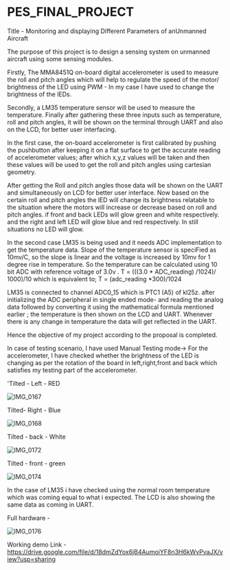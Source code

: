 # PES_FINAL_PROJECT


Title - Monitoring and displaying Different Parameters of anUnmanned Aircraft


The purpose of this project is to design a sensing system on unmanned aircraft using some sensing modules. 

Firstly, The MMA8451Q on-board digital accelerometer is used to measure the roll and pitch angles which will help to regulate the speed of the motor/ brightness of the LED using PWM - In my case I have used to change the brightness of the lEDs. 

Secondly, a LM35 temperature sensor will be used to measure the temperature. Finally after gathering these three inputs such as temperature, roll and pitch angles, it will be shown on the terminal through UART and also on the LCD, for better user interfacing.

In the first case, the on-board accelerometer is first calibrated by pushing the pushbutton after keeping it on a flat surface to get the accurate reading of accelerometer values; after which x,y,z values will be taken and then these values will be used to get the roll and pitch angles using cartesian geometry. 

After getting the Roll and pitch angles those data will be shown on the UART and simultaneously on LCD for better user interface. 
Now based on the certain roll and pitch angles the lED will change its brightness relatable to the situation where the motors will increase or decrease based on roll and pitch angles. if front and back LEDs will glow green and white respectively. and the right and left LED will glow blue and red respectively. In still situations no LED will glow. 

In the second case LM35 is being used and it needs ADC implementation to get the temperature data. 
Slope of the temperature sensor is speciFied as 10mv/C, so the slope is linear and the voltage is increased by 10mv for 1 degree rise in temperature. So the temperature can be calculated using 10 bit ADC with reference voltage of 3.0v .
T = (((3.0 * ADC_reading) /1024)/ 1000)/10 which is equivalent to; T = (adc_reading *300)/1024

LM35 is connected to channel ADC0_15 which is PTC1 (A5) of kl25z. 
after initializing the ADC peripheral in single ended mode- and reading the analog data followed by converting it using the mathematical formula mentioned earlier ; the temperature is then shown on the LCD and UART. Whenever there is any change in temperature the data will get reflected in the UART. 

Hence the objective of my project according to the proposal is completed. 

In case of testing scenario, I have used Manual Testing mode->
  For the accelerometer, I have checked whether the brightness of the LED is changing as per the rotation of the board in left,right,front and back which satisfies my testing part of the accelerometer. 
  
  
  'Tilted - Left - RED 
            
   ![IMG_0167](https://user-images.githubusercontent.com/89999819/166411110-ecbec219-f0df-4dc6-9afd-0be61da1c40e.jpg)
   
   Tilted- Right - Blue
        
   ![IMG_0168](https://user-images.githubusercontent.com/89999819/166411116-7277ee83-1f6b-469b-af22-10f3bf36be80.jpg)
   
   
  Tilted - back - White
 
  ![IMG_0172](https://user-images.githubusercontent.com/89999819/166411128-ca634e4a-510b-4814-a1ee-2aed8771517a.jpg)
  
  
   Tilted - front - green
   
  ![IMG_0174](https://user-images.githubusercontent.com/89999819/166411134-5d069f3c-6fa1-40e5-b87d-1b06cdf013e4.jpg)

  In the case of LM35 i have checked using the normal room temperature which was coming equal to what i expected. 
  The LCD is also showing the same data as coming in UART.
  
 Full hardware - 

  ![IMG_0176](https://user-images.githubusercontent.com/89999819/166411425-b228fd0b-4624-4923-b31b-9afe1e381904.jpg)

 

 Working demo Link -  https://drive.google.com/file/d/18dmZdYox6jB4AumoiYF8n3H6kWvPvaJX/view?usp=sharing




